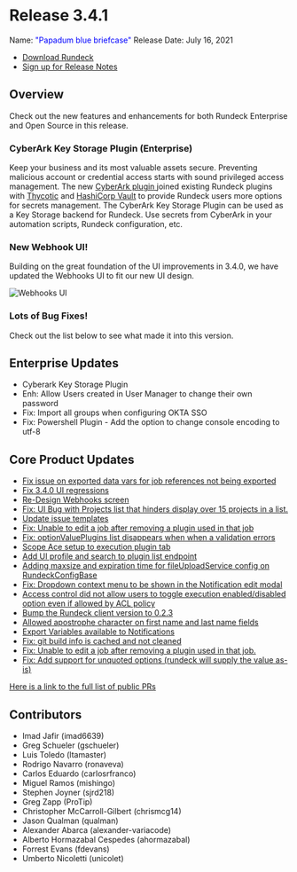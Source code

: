 # Release 3.4.1

Name: <span style="color: blue"><span class="glyphicon glyphicon-briefcase"></span> "Papadum blue briefcase"</span>
Release Date: July 16, 2021

- [Download Rundeck](https://download.rundeck.com/)
- [Sign up for Release Notes](https://www.rundeck.com/release-notes-signup)

## Overview
Check out the new features and enhancements for both Rundeck Enterprise and Open Source in this release.

### CyberArk Key Storage Plugin (Enterprise)

Keep your business and its most valuable assets secure. Preventing malicious account or credential access starts with sound privileged access management. The new [CyberArk plugin ](/administration/key-storage/storage-plugins/cyberark-storage.md)joined existing Rundeck plugins with [Thycotic](/administration/key-storage/storage-plugins/thycotic-storage.md) and [HashiCorp Vault](/administration/key-storage/storage-plugins/vault.md) to provide Rundeck users more options for secrets management. The CyberArk Key Storage Plugin can be used as a Key Storage backend for Rundeck. Use secrets from CyberArk in your automation scripts, Rundeck configuration, etc.

### New Webhook UI!  

Building on the great foundation of the UI improvements in 3.4.0, we have updated the Webhooks UI to fit our new UI design.

![Webhooks UI](@assets/img/relnotes-341-webhooksui.gif)

### Lots of Bug Fixes!

Check out the list below to see what made it into this version.

## Enterprise Updates

* Cyberark Key Storage Plugin
* Enh: Allow Users created in User Manager to change their own password
* Fix: Import all groups when configuring OKTA SSO
* Fix: Powershell Plugin - Add the option to change console encoding to utf-8


## Core Product Updates

* [Fix issue on exported data vars for job references not being exported](https://github.com/rundeck/rundeck/pull/7143)
* [Fix 3.4.0 UI regressions](https://github.com/rundeck/rundeck/pull/7140)
* [Re-Design Webhooks screen](https://github.com/rundeck/rundeck/pull/7134)
* [Fix: UI Bug with Projects list that hinders display over 15 projects in a list.](https://github.com/rundeck/rundeck/pull/7133)
* [Update issue templates](https://github.com/rundeck/rundeck/pull/7129)
* [Fix: Unable to edit a job after removing a plugin used in that job](https://github.com/rundeck/rundeck/pull/7126)
* [Fix: optionValuePlugins list disappears when when a validation errors](https://github.com/rundeck/rundeck/pull/7121)
* [Scope Ace setup to execution plugin tab](https://github.com/rundeck/rundeck/pull/7120)
* [Add UI profile and search to plugin list endpoint](https://github.com/rundeck/rundeck/pull/7118)
* [Adding maxsize and expiration time for fileUploadService config on RundeckConfigBase](https://github.com/rundeck/rundeck/pull/7115)
* [Fix: Dropdown context menu to be shown in the Notification edit modal](https://github.com/rundeck/rundeck/pull/7108)
* [Access control did not allow users to toggle execution enabled/disabled option even if allowed by ACL policy](https://github.com/rundeck/rundeck/pull/7095)
* [Bump the Rundeck client version to 0.2.3](https://github.com/rundeck/rundeck/pull/7093)
* [Allowed apostrophe character on first name and last name fields](https://github.com/rundeck/rundeck/pull/7060)
* [Export Variables available to Notifications](https://github.com/rundeck/rundeck/pull/7045)
* [Fix: git build info is cached and not cleaned](https://github.com/rundeck/rundeck/pull/7021)
* [Fix: Unable to edit a job after removing a plugin used in that job.](https://github.com/rundeck/rundeck/pull/7009)
* [Fix: Add support for unquoted options (rundeck will supply the value as-is)](https://github.com/rundeck/rundeck/pull/6823)


[Here is a link to the full list of public PRs](https://github.com/rundeck/rundeck/pulls?q=is%3Apr+milestone%3A3.4.1+is%3Aclosed)

## Contributors

* Imad Jafir (imad6639)
* Greg Schueler (gschueler)
* Luis Toledo (ltamaster)
* Rodrigo Navarro (ronaveva)
* Carlos Eduardo (carlosrfranco)
* Miguel Ramos (mishingo)
* Stephen Joyner (sjrd218)
* Greg Zapp (ProTip)
* Christopher McCarroll-Gilbert (chrismcg14)
* Jason Qualman (qualman)
* Alexander Abarca (alexander-variacode)
* Alberto Hormazabal Cespedes (ahormazabal)
* Forrest Evans (fdevans)
* Umberto Nicoletti (unicolet)
